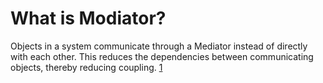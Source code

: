 # What is Modiator?

Objects in a system communicate through a Mediator instead of directly with each other.
This reduces the dependencies between communicating objects, thereby reducing coupling. [1](https://github.com/faif/python-patterns/blob/master/patterns/behavioral/mediator.py#L2)
